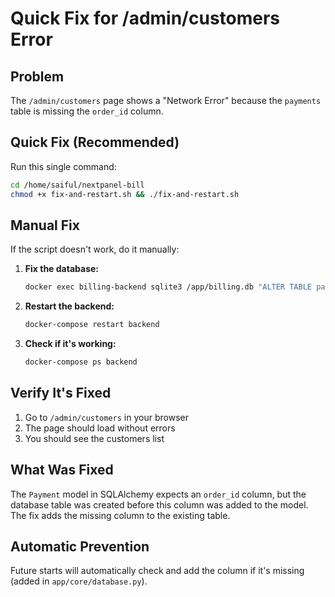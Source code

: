 # Quick Fix for /admin/customers Error

## Problem
The `/admin/customers` page shows a "Network Error" because the `payments` table is missing the `order_id` column.

## Quick Fix (Recommended)

Run this single command:

```bash
cd /home/saiful/nextpanel-bill
chmod +x fix-and-restart.sh && ./fix-and-restart.sh
```

## Manual Fix

If the script doesn't work, do it manually:

1. **Fix the database:**
   ```bash
   docker exec billing-backend sqlite3 /app/billing.db "ALTER TABLE payments ADD COLUMN order_id TEXT REFERENCES orders(id);"
   ```

2. **Restart the backend:**
   ```bash
   docker-compose restart backend
   ```

3. **Check if it's working:**
   ```bash
   docker-compose ps backend
   ```

## Verify It's Fixed

1. Go to `/admin/customers` in your browser
2. The page should load without errors
3. You should see the customers list

## What Was Fixed

The `Payment` model in SQLAlchemy expects an `order_id` column, but the database table was created before this column was added to the model. The fix adds the missing column to the existing table.

## Automatic Prevention

Future starts will automatically check and add the column if it's missing (added in `app/core/database.py`).
